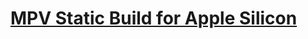 # [MPV Static Build for Apple Silicon](https://gist.github.com/dbrookman/74b8bcfb37a23452f7137b83bca9580f)

